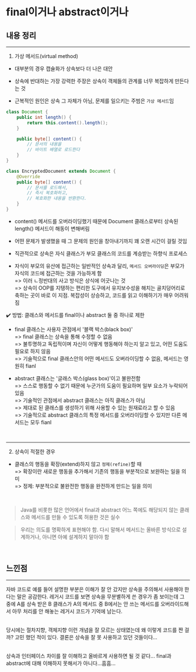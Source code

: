 # final이거나 abstract이거나
## 내용 정리

---
1. 가상 메서드(virtual method) <br>

* 대부분의 경우 캡슐화가 상속보다 더 나은 대안

* 상속에 반대하는 가장 강력한 주장은 상속이 객체들의 관계를 너무 복잡하게 만든다는 것

* 근복적인 원인은 상속 그 자체가 아님, 문제를 일으키는 주범은 `가상 메서드`임

```java
class Document {
    public int length() {
        return this.content().length();
    }

    public byte[] content() {
        // 문서의 내용을
        // 바이트 배열로 로드한다
    }
}

class EncryptedDocument extends Document {
    @Override
    public byte[] content() {
        // 문서를 로드해서,
        // 즉시 복호화하고,
        // 복호화한 내용을 반환한다.
    }
}
```

* content() 메서드를 오버라이딩했기 때문에 Document 클래스로부터 상속된 length() 메서드이 해동이 변해버림

* 어떤 문제가 발생했을 때 그 문제의 원인을 창아내기까지 꽤 오랜 시간이 걸릴 것임

* 직관적으로 상속은 자식 클래스가 부모 클래스의 코드를 계승받는 하향식 프로세스

* 자식이 부모의 유산에 접근하는 일반적인 상속과 달리, `메서드 오버라이딩`은 부모가 자식의 코드에 접근하는 것을 가능하게 함 <br>
=> 이러 ㄴ정반대의 사고 방식은 상식에 어긋나는 것 <br>
=> 상속이 OOP를 지탱하는 편리한 도구에서 유지보수성을 해치는 골치덩어리로 축하는 곳이 바로 이 지점. 복잡성이 상승하고, 코드를 읽고 이해하기가 매우 어려워짐


✔️ 방법: 클래스와 메서드를 final이나 abstract 둘 중 하나로 제한

* final 클래스는 사용자 관점에서 '블랙 박스(black box)' <br>
=> final 클래스는 상속을 통해 수정할 수 없음 <br>
=> 불투명하고 독립적이며 자신이 어떻게 행동해야 하는지 알고 있고, 어떤 도움도 필요로 하지 않음 <br>
=> 기술적으로 final 클래스안의 어떤 메서드도 오버라이딩할 수 없음, 메서드는 영원히 fianl

* abstract 클래스는 '글래스 박스(glass box)'이고 불완전함 <br>
=> 스스로 행동할 수 없기 때문에 누군가의 도움이 필요하며 일부 요소가 누락되어 있음 <br>
=> 기술적인 관점에서 abstract 클래스는 아직 클래스가 아님 <br>
=> 제대로 된 클래스를 생성하기 위해 사용할 수 있는 원재료라고 할 수 있음 <br>
=> 기술적으로 abstract 클래스의 특정 메서드를 오버라이딩할 수 있지만 다른 메서드는 모두 fianl

<br>

---
2. 상속이 적절한 경우

* 클래스의 행동을 확장(extend)하지 않고 `정제(refine)`할 때 <br>
=> 확장이란 새로운 행동을 추가해서 기존의 행동을 부분적으로 보완하는 일을 의미 <br>
=> 정제: 부분적으로 불완전한 행동을 완전하게 만드는 일을 의미 <br>

<br>

> Java를 비롯한 많은 언어에서 final과 abstract 어느 쪽에도 해당되지 않는 클래스와 메서드를 만들 수 있도록 허용한 것은 실수

> 우리는 의도를 명확하게 표현해야 함. 다시 말해서 메서드는 올바른 방식으로 설계하거나, 아니면 아예 설계하지 말아야 함

<br>

## 느낀점
---

자바 코드로 예를 들어 설명한 부분은 이해가 잘 안 갔지만 상속을 주의해서 사용해야 한다는 말은 공감한다. 레거시 코드를 보면 상속을 무분별하게 쓴 경우가 좀 보이는데 그 중에 A를 상속 받은 B 클래스가 A의 메서드 중 B에서는 안 쓰는 메서드를 오버라이드해서 아무 처리를 안 해놓는 레거시 코드가 기억에 남는다. <br><br>

당시에는 절차지향, 객체지향 이런 개념을 잘 모르는 상태였는데 왜 이렇게 코드를 짠 걸까? 고민 했던 적이 있다. 결론은 상속을 잘 못 사용하고 있던 것들이다... <br><br>

상속과 인터페이스 차이를 잘 이해하고 올바르게 사용하면 될 것 같다... final과 abstract에 대해 이해하지 못해서가 아니다...흠흠...
